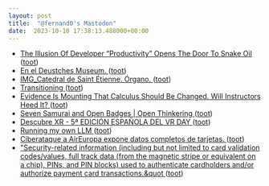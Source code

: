 ```yaml
---
layout: post
title:  "@fernand0's Mastodon"
date:  2023-10-10 17:38:13.488000+00:00
---
```

*  [The Illusion Of Developer “Productivity” Opens The Door To Snake Oil ](https://codemanship.wordpress.com/2023/09/25/the-illusion-of-developer-productivity-opens-the-door-to-snake-oil) ([toot](https://mastodon.social/@fernand0/111211937365138300))
*  [En el Deustches Museum. ](https://avecesunafoto.wordpress.com/2023/10/10/en-el-deustches-museum) ([toot](https://mastodon.social/@fernand0/111211915596377536))
*  [IMG_Catedral de Saint Étienne.  Órgano. ](https://www.flickr.com/photos/fernand0/53236959755) ([toot](https://mastodon.social/@fernand0/111211828704892170))
*  [Transitioning  ](https://stoweboyd.com/transitioning-c7e6679e7ef2) ([toot](https://mastodon.social/@fernand0/111211677376836955))
*  [Evidence Is Mounting That Calculus Should Be Changed. Will Instructors Heed It? ](https://www.edsurge.com/news/2023-09-20-evidence-is-mounting-that-calculus-should-be-changed-will-instructors-heed-i) ([toot](https://mastodon.social/@fernand0/111211491622138056))
*  [Seven Samurai and Open Badges \| Open Thinkering ](https://dougbelshaw.com/blog/2023/09/28/seven-samurai-and-open-badges) ([toot](https://mastodon.social/@fernand0/111211255130350024))
*  [Descubre XR - 5ª EDICIÓN ESPAÑOLA DEL VR DAY ](https://descubrexr.com) ([toot](https://mastodon.social/@fernand0/111211022572637669))
*  [Running my own LLM ](https://nelsonslog.wordpress.com/2023/08/16/running-my-own-llm) ([toot](https://mastodon.social/@fernand0/111210704956066144))
*  [Ciberataque a AirEuropa expone datos completos de tarjetas.   ](https://forocoches.com/foro/showthread.php?t=9715143) ([toot](https://mastodon.social/@fernand0/111210566813786163))
*  [&quot;Security-related information (including but not limited to card validation codes/values, full track data (from the magnetic stripe or equivalent on a chip), PINs, and PIN blocks) used to authenticate cardholders and/or authorize payment card transactions.&quot ](https://mastodon.social/@fernand0/111210339541579078) ([toot](https://mastodon.social/@fernand0/111210339541579078))
